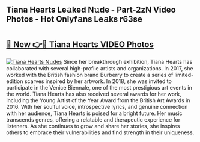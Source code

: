 ## Tiana Hearts Le𝚊ked N𝚞de - Part-2zN Video Photos - Hot Onlyf𝚊ns Le𝚊ks r63se

# <h2><a href="http://ab7650.deff.icu/?id=Tiana+Hearts">🔗 New 👉🔴 Tiana Hearts VIDEO Photos</a></h2>

[![Tiana Hearts N𝚞des](https://i.imgur.com/rIISA9y.gif)](http://ab7650.deff.icu/?id=Tiana+Hearts)
Since her breakthrough exhibition, Tiana Hearts has collaborated with several high-profile artists and organizations. In 2017, she worked with the British fashion brand Burberry to create a series of limited-edition scarves inspired by her artwork. In 2018, she was invited to participate in the Venice Biennale, one of the most prestigious art events in the world. Tiana Hearts has also received several awards for her work, including the Young Artist of the Year Award from the British Art Awards in 2016. With her soulful voice, introspective lyrics, and genuine connection with her audience, Tiana Hearts is poised for a bright future. Her music transcends genres, offering a relatable and therapeutic experience for listeners. As she continues to grow and share her stories, she inspires others to embrace their vulnerabilities and find strength in their uniqueness.
